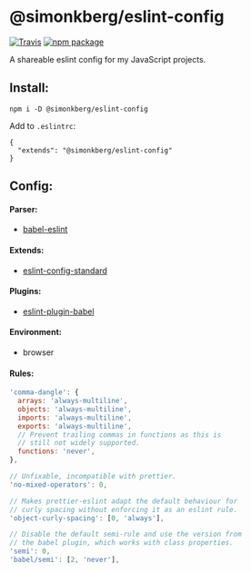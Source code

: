 # @simonkberg/eslint-config

[![Travis][build-badge]][build]
[![npm package][npm-badge]][npm]

A shareable eslint config for my JavaScript projects.

## Install:

```
npm i -D @simonkberg/eslint-config
```

Add to `.eslintrc`:
```
{
  "extends": "@simonkberg/eslint-config"
}
```

## Config:

#### Parser:
- [babel-eslint]

#### Extends:
- [eslint-config-standard]

#### Plugins:
- [eslint-plugin-babel]

#### Environment:
- browser

#### Rules:

```js
'comma-dangle': {
  arrays: 'always-multiline',
  objects: 'always-multiline',
  imports: 'always-multiline',
  exports: 'always-multiline',
  // Prevent trailing commas in functions as this is
  // still not widely supported.
  functions: 'never',
},
```

```js
// Unfixable, incompatible with prettier.
'no-mixed-operators': 0,
```

```js
// Makes prettier-eslint adapt the default behaviour for
// curly spacing without enforcing it as an eslint rule.
'object-curly-spacing': [0, 'always'],
```

```js
// Disable the default semi-rule and use the version from
// the babel plugin, which works with class properties.
'semi': 0,
'babel/semi': [2, 'never'],
```

[build-badge]: https://img.shields.io/travis/simonkberg/eslint-config/master.svg?style=flat-square
[build]: https://travis-ci.org/simonkberg/eslint-config

[npm-badge]: https://img.shields.io/npm/v/@simonkberg/eslint-config.svg?style=flat-square
[npm]: https://www.npmjs.org/package/@simonkberg/eslint-config

[babel-eslint]: https://www.npmjs.com/package/babel-eslint
[eslint-config-standard]: https://www.npmjs.com/package/eslint-config-standard
[eslint-plugin-babel]: https://www.npmjs.com/package/eslint-plugin-babel
